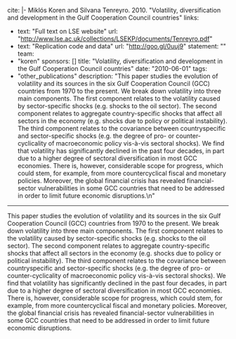 cite: |-
  Miklós Koren and Silvana Tenreyro. 2010. "Volatility, diversification and development in the Gulf Cooperation Council countries"
links:
  - text: "Full text on LSE website"
    url: "http://www.lse.ac.uk/collections/LSEKP/documents/Tenreyro.pdf"
  - text: "Replication code and data"
    url: "http://goo.gl/0uuj9"
statement: ""
team:
  - "koren"
sponsors: []
title: "Volatility, diversification and development in the Gulf Cooperation Council countries"
date: "2010-06-01"
tags:
  - "other_publications"
description: "This paper studies the evolution of volatility and its sources in the six Gulf Cooperation Council (GCC) countries from 1970 to the present. We break down volatility into three main components. The first component relates to the volatility caused by sector-specific shocks (e.g. shocks to the oil sector). The second component relates to aggregate country-specific shocks that affect all sectors in the economy (e.g. shocks due to policy or political instability). The third component relates to the covariance between countryspecific and sector-specific shocks (e.g. the degree of pro- or counter-cyclicality of macroeconomic policy vis-à-vis sectoral shocks). We find that volatility has significantly declined in the past four decades, in part due to a higher degree of sectoral diversification in most GCC economies. There is, however, considerable scope for progress, which could stem, for example, from more countercyclical fiscal and monetary policies. Moreover, the global financial crisis has revealed financial-sector vulnerabilities in some GCC countries that need to be addressed in order to limit future economic disruptions.\n"

---

This paper studies the evolution of volatility and its sources in the six Gulf Cooperation Council (GCC) countries from 1970 to the present. We break down volatility into three main components. The first component relates to the volatility caused by sector-specific shocks (e.g. shocks to the oil sector). The second component relates to aggregate country-specific shocks that affect all sectors in the economy (e.g. shocks due to policy or political instability). The third component relates to the covariance between countryspecific and sector-specific shocks (e.g. the degree of pro- or counter-cyclicality of macroeconomic policy vis-à-vis sectoral shocks). We find that volatility has significantly declined in the past four decades, in part due to a higher degree of sectoral diversification in most GCC economies. There is, however, considerable scope for progress, which could stem, for example, from more countercyclical fiscal and monetary policies. Moreover, the global financial crisis has revealed financial-sector vulnerabilities in some GCC countries that need to be addressed in order to limit future economic disruptions.

